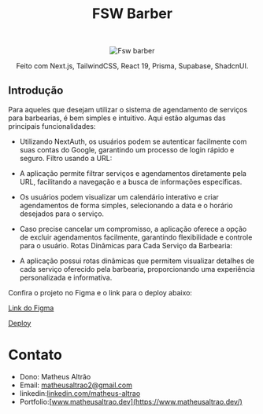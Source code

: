 <h1 align="center"> FSW Barber </h1> <br>
<p align="center">
    <img src="[https://www.google.com/url?sa=i&url=https%3A%2F%2Freactjsexample.com%2Ffsw-barber-a-barber-shop-reservation-app-using-next-js%2F&psig=AOvVaw3SSi87KxXvhx1mjO4ExTBp&ust=1722350005784000&source=images&cd=vfe&opi=89978449&ved=0CBEQjRxqFwoTCKjbkPS7zIcDFQAAAAAdAAAAABAE](https://www.google.com/imgres?q=fsw%20barber&imgurl=https%3A%2F%2Freactjsexample.com%2Fcontent%2Fimages%2F2024%2F02%2FCode_2024-02_12-02-02.jpg&imgrefurl=https%3A%2F%2Freactjsexample.com%2Ffsw-barber-a-barber-shop-reservation-app-using-next-js%2F&docid=nrHCnqB0QR-8RM&tbnid=xcIot8MVwpjt-M&vet=12ahUKEwiZqNvyu8yHAxV6rpUCHX9FNgIQM3oECGIQAA..i&w=1155&h=708&hcb=2&ved=2ahUKEwiZqNvyu8yHAxV6rpUCHX9FNgIQM3oECGIQAA) " alt="Fsw barber">
</p>

<p align="center">
 Feito com Next.js, TailwindCSS, React 19, Prisma, Supabase, ShadcnUI.
</p>


## Introdução

Para aqueles que desejam utilizar o sistema de agendamento de serviços para barbearias, é bem simples e intuitivo. Aqui estão algumas das principais funcionalidades:

- Utilizando NextAuth, os usuários podem se autenticar facilmente com suas contas do Google, garantindo um processo de login rápido e seguro.
Filtro usando a URL:

- A aplicação permite filtrar serviços e agendamentos diretamente pela URL, facilitando a navegação e a busca de informações específicas.

- Os usuários podem visualizar um calendário interativo e criar agendamentos de forma simples, selecionando a data e o horário desejados para o serviço.

- Caso precise cancelar um compromisso, a aplicação oferece a opção de excluir agendamentos facilmente, garantindo flexibilidade e controle para o usuário.
Rotas Dinâmicas para Cada Serviço da Barbearia:

- A aplicação possui rotas dinâmicas que permitem visualizar detalhes de cada serviço oferecido pela barbearia, proporcionando uma experiência personalizada e informativa.


Confira o projeto no Figma e o link para o deploy abaixo:

[Link do Figma]([https://lnkd.in/dd9SxQwp](https://www.figma.com/design/jMzRq8rks94mr4pKyicwCK/FSW-Barber?node-id=0-1&t=miACtnIIC6D72a2q-0))

[Deploy]([https://lnkd.in/dhF7jx-2](https://fsw-barber-lemon.vercel.app/))


# Contato

- Dono: Matheus Altrão
- Email: matheusaltrao2@gmail.com
- linkedin:[linkedin.com/matheus-altrao](https://www.linkedin.com/in/matheus-altrao/)
- Portfolio:[www.matheusaltrao.dev](https://www.matheusaltrao.dev/)
